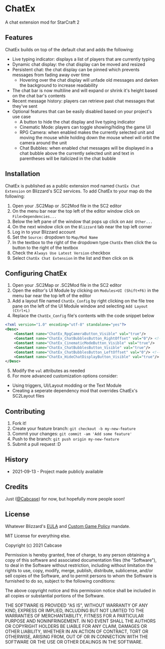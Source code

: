 # ChatEx

A chat extension mod for StarCraft 2

<!-- TODO: Video demo -->

## Features

ChatEx builds on top of the default chat and adds the following:

- Live typing indicator: displays a list of players that are currently typing
- Dynamic chat display: the chat display can be moved and resized
- Persistent chat: the chat display can be pinned which prevents messages from fading away over time
  - Hovering over the chat display will unfade old messages and darken the background to increase readability
- The chat bar is now multiline and will expand or shrink it's height based on the chat bar's contents
- Recent message history: players can retrieve past chat messages that they've sent
- Optional features that can be easily disabled based on your project's use case
  - A button to hide the chat display and live typing indicator
  - Cinematic Mode: players can toggle showing/hiding the game UI 
  - RPG Camera: when enabled makes the currently selected unit and moving the mouse while holding down the mouse wheel will orbit the camera around the unit
  - Chat Bubbles: when enabled chat messages will be displayed in a chat bubble above the currently selected unit and text in parentheses will be italicized in the chat bubble

## Installation

ChatEx is published as a public extension mod named `ChatEx Chat Extension` on Blizzard's SC2 services. To add ChatEx to your map do the following:

1. Open your .SC2Map or .SC2Mod file in the SC2 editor
2. On the menu bar near the top left of the editor window click on `File>Dependencies...`
3. Below the left pane of the window that pops up click on `Add Other...`
4. On the next window click on the `Blizzard` tab near the top left corner
5. Log in to your Blizzard account
6. Set the `Source:` dropdown to `Map/Mod Name`
7. In the textbox to the right of the dropdown type `ChatEx` then click the `Go` button to the right of the textbox
8. Check the `Always Use Latest Version` checkbox
9. Select `ChatEx Chat Extension` in the list and then click on `Ok`

## Configuring ChatEx

1. Open your .SC2Map or .SC2Mod file in the SC2 editor
2. Open the editor's UI Module by clicking on `Modules>UI (Shift+F6)` in the menu bar near the top left of the editor
3. Add a layout file named `ChatEx_Config` by right clicking on the file tree pane on the left of the UI Module window and selecting `Add Layout (Ctrl+L)`
4. Replace the `ChatEx_Config` file's contents with the code snippet below

```xml
<?xml version="1.0" encoding="utf-8" standalone="yes"?>
<Desc>
    <Constant name="ChatEx_RpgCameraButton_Visible" val="true"/>
    <Constant name="ChatEx_ChatBubblesButton_RightOffset" val="0"/> <!-- Button width = 32 -->
    <Constant name="ChatEx_CinematicModeButton_Visible" val="true"/>
    <Constant name="ChatEx_ChatBubblesButton_Visible" val="true"/>
    <Constant name="ChatEx_ChatBubblesButton_LeftOffset" val="0"/> <!-- Negative value moves the button to the left -->
    <Constant name="ChatEx_HideChatDisplayButton_Visible" val="true"/>
</Desc>
```

5. Modify the `val` attributes as needed
6. For more advanced customization options consider:
  - Using triggers, UI/Layout modding or the Text Module
  - Creating a seperate dependency mod that overrides ChatEx's SC2Layout files

## Contributing

1. Fork it!
2. Create your feature branch: `git checkout -b my-new-feature`
3. Commit your changes: `git commit -am 'Add some feature'`
4. Push to the branch: `git push origin my-new-feature`
5. Submit a pull request :D

## History

- 2021-09-13 - Project made publicly available

## Credits

Just ([@Cabcase](https://github.com/Cabcase)) for now, but hopefully more people soon! 

## License

Whatever Blizzard's [EULA](https://www.blizzard.com/en-us/legal/fba4d00f-c7e4-4883-b8b9-1b4500a402ea/blizzard-end-user-license-agreement) and [Custom Game Policy](https://www.blizzard.com/en-us/legal/2749df07-2b53-4990-b75e-a7cb3610318b/custom-game-acceptable-use-policy) mandate.

MIT License for everything else.

Copyright (c) 2021 Cabcase

Permission is hereby granted, free of charge, to any person obtaining a copy
of this software and associated documentation files (the "Software"), to deal
in the Software without restriction, including without limitation the rights
to use, copy, modify, merge, publish, distribute, sublicense, and/or sell
copies of the Software, and to permit persons to whom the Software is
furnished to do so, subject to the following conditions:

The above copyright notice and this permission notice shall be included in all
copies or substantial portions of the Software.

THE SOFTWARE IS PROVIDED "AS IS", WITHOUT WARRANTY OF ANY KIND, EXPRESS OR
IMPLIED, INCLUDING BUT NOT LIMITED TO THE WARRANTIES OF MERCHANTABILITY,
FITNESS FOR A PARTICULAR PURPOSE AND NONINFRINGEMENT. IN NO EVENT SHALL THE
AUTHORS OR COPYRIGHT HOLDERS BE LIABLE FOR ANY CLAIM, DAMAGES OR OTHER
LIABILITY, WHETHER IN AN ACTION OF CONTRACT, TORT OR OTHERWISE, ARISING FROM,
OUT OF OR IN CONNECTION WITH THE SOFTWARE OR THE USE OR OTHER DEALINGS IN THE
SOFTWARE.